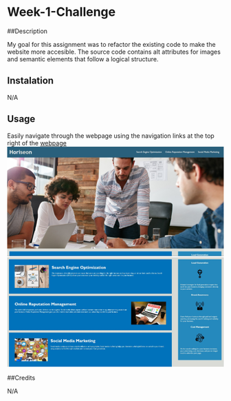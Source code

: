 # Week-1-Challenge

##Description 

My goal for this assignment was to refactor the existing code to make the website more accesible. The source code contains alt attributes for images and semantic elements that follow a logical structure.

## Instalation

N/A

## Usage

Easily navigate through the webpage using the navigation links at the top right of the [webpage](https://jperalta24.github.io/Week-1-Challenge/) 
![Horiseon webpage](https://github.com/jperalta24/Week-1-Challenge/blob/main/assets/images/Horiseon.jpg)
![Horiseon webpage](https://github.com/jperalta24/Week-1-Challenge/blob/main/assets/images/Horiseon2.jpg)


##Credits 

N/A


